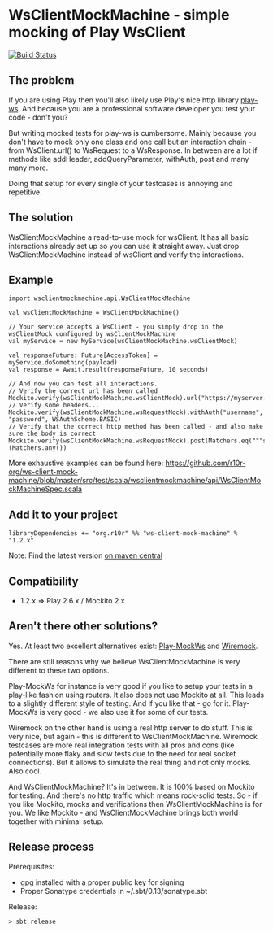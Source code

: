 WsClientMockMachine - simple mocking of Play WsClient
=====================================================

[![Build Status](https://travis-ci.org/r10r-org/ws-client-mock-machine.svg?branch=master)](https://travis-ci.org/r10r-org/ws-client-mock-machine)

The problem
-----------
If you are using Play then you'll also likely use Play's nice http library [play-ws](https://github.com/playframework/play-ws).
And because you are a professional software developer you test your code - don't you?

But writing mocked tests for play-ws is cumbersome. Mainly because
you don't have to mock only one class and one call but an interaction chain -
from WsClient.url() to WsRequest to a WsResponse. In between are a lot if
methods like addHeader, addQueryParameter, withAuth, post and many many more.

Doing that setup for every single of your testcases is annoying and repetitive.

The solution
------------
WsClientMockMachine a read-to-use mock for wsClient. It has all basic
interactions already set up so you can use it straight away. Just drop
WsClientMockMachine instead of wsClient and verify the interactions.

Example
-------

    import wsclientmockmachine.api.WsClientMockMachine

    val wsClientMockMachine = WsClientMockMachine()

    // Your service accepts a WsClient - you simply drop in the wsClientMock configured by wsClientMockMachine
    val myService = new MyService(wsClientMockMachine.wsClientMock)

    val responseFuture: Future[AccessToken] = myService.doSomething(payload)
    val response = Await.result(responseFuture, 10 seconds)

    // And now you can test all interactions.
    // Verify the correct url has been called
    Mockito.verify(wsClientMockMachine.wsClientMock).url("https://myserver.com")
    // Verify some headers...
    Mockito.verify(wsClientMockMachine.wsRequestMock).withAuth("username", "password", WSAuthScheme.BASIC)
    // Verify that the correct http method has been called - and also make sure the body is correct
    Mockito.verify(wsClientMockMachine.wsRequestMock).post(Matchers.eq("""some_content"""))(Matchers.any())


More exhaustive examples can be found here: https://github.com/r10r-org/ws-client-mock-machine/blob/master/src/test/scala/wsclientmockmachine/api/WsClientMockMachineSpec.scala

Add it to your project
----------------------

    libraryDependencies += "org.r10r" %% "ws-client-mock-machine" % "1.2.x"


Note: Find the latest version [on maven central](https://search.maven.org/#search%7Cga%7C1%7Ca%3A%22ws-client-mock-machine_2.12%22)

Compatibility
-------------

- 1.2.x => Play 2.6.x / Mockito 2.x


Aren't there other solutions?
-----------------------------
Yes. At least two excellent alternatives exist: [Play-MockWs](https://github.com/leanovate/play-mockws)
and [Wiremock](http://wiremock.org).

There are still reasons why we believe WsClientMockMachine is very different to these two options.

Play-MockWs for instance is very good if you like to setup your tests in a play-like fashion using routers. It also does
not use Mockito at all. This leads to a slightly different style of testing. And if you like that - go for it.
Play-MockWs is very good - we also use it for some of our tests.

Wiremock on the other hand is using a real http server to do stuff. This is very nice, but again - this is different
to WsClientMockMachine. Wiremock testcases are more real integration tests with all pros and cons (like potentially
more flaky and slow tests due to the need for real socket connections). But it allows to simulate the real thing
and not only mocks. Also cool.

And WsClientMockMachine? It's in between. It is 100% based on Mockito
for testing. And there's no http traffic which means rock-solid tests.
So - if you like Mockito, mocks and verifications then WsClientMockMachine is for you.
We like Mockito - and WsClientMockMachine brings both world together with minimal setup.


Release process
---------------

Prerequisites:

- gpg installed with a proper public key for signing
- Proper Sonatype credentials in ~/.sbt/0.13/sonatype.sbt

Release:

    > sbt release


